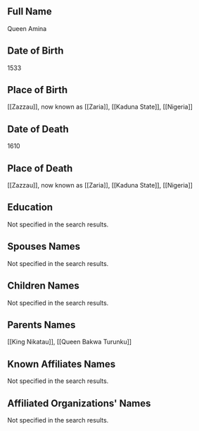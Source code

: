 
## Full Name
Queen Amina

## Date of Birth
1533

## Place of Birth
[[Zazzau]], now known as [[Zaria]], [[Kaduna State]], [[Nigeria]]

## Date of Death
1610

## Place of Death
[[Zazzau]], now known as [[Zaria]], [[Kaduna State]], [[Nigeria]]

## Education
Not specified in the search results.

## Spouses Names
Not specified in the search results.

## Children Names
Not specified in the search results.

## Parents Names
[[King Nikatau]], [[Queen Bakwa Turunku]]

## Known Affiliates Names
Not specified in the search results.

## Affiliated Organizations' Names
Not specified in the search results.